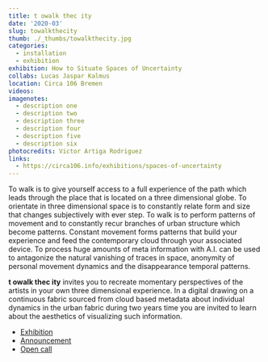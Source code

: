 ```yaml
---
title: t owalk thec ity
date: '2020-03'
slug: towalkthecity
thumb: ./_thumbs/towalkthecity.jpg
categories:
  - installation
  - exhibition
exhibition: How to Situate Spaces of Uncertainty
collabs: Lucas Jaspar Kalmus
location: Circa 106 Bremen
videos:
imagenotes:
  - description one
  - description two
  - description three
  - description four
  - description five
  - description six
photocredits: Victor Artiga Rodriguez
links:
  - https://circa106.info/exhibitions/spaces-of-uncertainty
---
```


To walk is to give yourself access to a full experience of the path which leads through the place that is located on a three dimensional globe. To orientate in three dimensional space is to constantly relate form and size that changes subjectively with ever step. To walk is to perform patterns of movement and to constantly recur branches of urban structure which become patterns. Constant movement forms patterns that build your experience and feed the contemporary cloud through your associated device. To process huge amounts of meta information with A.I. can be used to antagonize the natural vanishing of traces in space, anonymity of personal movement dynamics and the disappearance temporal patterns.

**t owalk thec ity** invites you to recreate momentary perspectives of the artists in your own three dimensional experience. In a digital drawing on a continuous fabric sourced from cloud based metadata about individual dynamics in the urban fabric during two years time you are invited to learn about the aesthetics of visualizing such information.

<!--
- `with` Lucas Jasper Kalmus
- `type` Installation
- `part of` <p> Group Exhibition: *How to Situate Spaces of Uncertainty* </p>
- `when` 12—14 March 2020
- `where` <p> *Circa 106* - Bremen </p>
 -->

- [Exhibition](https://circa106.info/exhibitions/spaces-of-uncertainty/)
- [Announcement](https://www.hfk-bremen.de/en/events/circa-106-how-situate-spaces-uncertainty)
- [Open call](https://www.hfk-bremen.de/en/t/neuigkeiten-und-presse/n/open-call-projectspace-circa-106)


<!--

title:
date:
slug:
thumbnail: 
categories:
exhibition:
collabs:
location:
videos:
imagenotes:
photocredits:
links:

-->